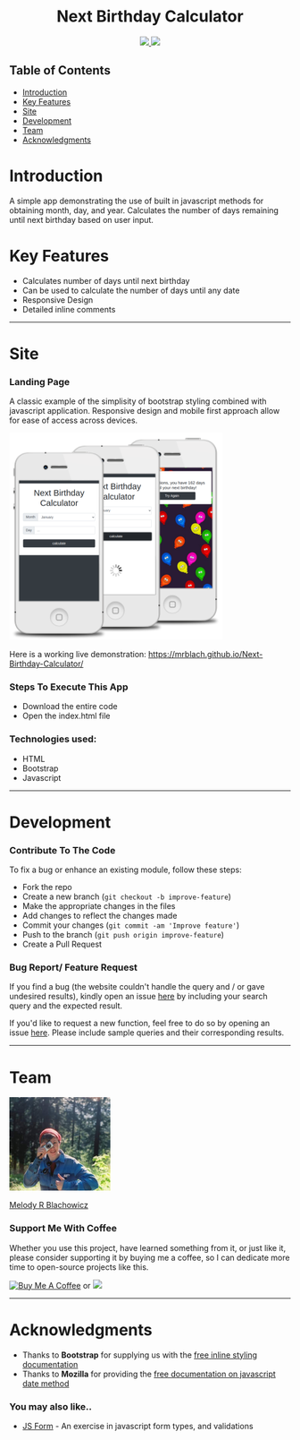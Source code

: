 <h1 align="center">
Next Birthday Calculator
</h1> 
<p align="center">
  <a href="https://saythanks.io/to/melodyblachowicz%40gmail.com">
    <img src="https://img.shields.io/badge/SayThanks.io-%E2%98%BC-1EAEDB.svg">
  </a>
  <a href="https://www.paypal.com/paypalme/MRBlacho">
    <img src="https://img.shields.io/badge/$-donate-49eb34.svg?maxAge=2592000&amp;style=flat">
  </a>
</p>

## Table of Contents

- [Introduction](#introduction)
- [Key Features](#features)
- [Site](#site)
- [Development](#development)
- [Team](#team)
- [Acknowledgments](#acknowledgments)

<h1 id="introduction">Introduction</h1>

A simple app demonstrating the use of built in javascript methods for obtaining month, day, and year. Calculates the number of days remaining until next birthday based on user input.

<h1 id="features">Key Features</h1>

+ Calculates number of days until next birthday
+ Can be used to calculate the number of days until any date
+ Responsive Design
+ Detailed inline comments 

---
<h1 id="site">Site</h1>

### Landing Page

A classic example of the simplisity of bootstrap styling combined with javascript application. Responsive design and mobile first approach allow for ease of access across devices.

<img src="images/viewports.png">

Here is a working live demonstration: https://mrblach.github.io/Next-Birthday-Calculator/

### Steps To Execute This App
- Download the entire code
- Open the index.html file

### Technologies used:
- HTML
- Bootstrap 
- Javascript 

---
<h1 id="development">Development</h1>

### Contribute To The Code

To fix a bug or enhance an existing module, follow these steps:

- Fork the repo
- Create a new branch (`git checkout -b improve-feature`)
- Make the appropriate changes in the files
- Add changes to reflect the changes made
- Commit your changes (`git commit -am 'Improve feature'`)
- Push to the branch (`git push origin improve-feature`)
- Create a Pull Request 

### Bug Report/ Feature Request

If you find a bug (the website couldn't handle the query and / or gave undesired results), kindly open an issue [here](https://github.com/MRBlach/covid-19/issues/new) by including your search query and the expected result.

If you'd like to request a new function, feel free to do so by opening an issue [here](https://github.com/MRBlach/covid-19/issues/new). Please include sample queries and their corresponding results.

---
<h1 id="team">Team</h1>
<img alt="user profile picture" src="https://github.com/MRBlach/covid-19/blob/main/images/avatar.png?raw=true"/>

[Melody R Blachowicz](https://github.com/MRBlach) 
 
### Support Me With Coffee

Whether you use this project, have learned something from it, or just like it, please consider supporting it by buying me a coffee, so I can dedicate more time to open-source projects like this.

<a href="https://www.buymeacoffee.com/MRBlach" target="_blank"><img src="https://www.buymeacoffee.com/assets/img/custom_images/yellow_img.png" alt="Buy Me A Coffee" style="height: auto !important;width: auto !important;" ></a>   or   <a href="https://www.patreon.com/MRBlach"><img src="https://c5.patreon.com/external/logo/become_a_patron_button@2x.png" width="160"></a>

---
<h1 id="acknowledgments">Acknowledgments</h1>

+ Thanks to **Bootstrap** for supplying us with the [free inline styling documentation ](https://getbootstrap.com/docs/5.0/getting-started/introduction/)
+ Thanks to **Mozilla** for providing the [free documentation on javascript date method](https://developer.mozilla.org/en-US/docs/Web/JavaScript/Reference/Global_Objects/Date)
### You may also like..

+ [JS Form](https://github.com/MRBlach/js-form "Javascript Forms") - An exercise in javascript form types, and validations
